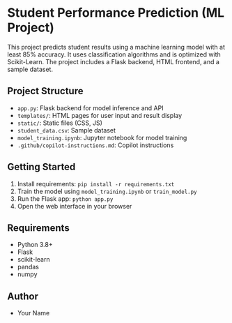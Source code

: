 # Student Performance Prediction (ML Project)

This project predicts student results using a machine learning model with at least 85% accuracy. It uses classification algorithms and is optimized with Scikit-Learn. The project includes a Flask backend, HTML frontend, and a sample dataset.

## Project Structure
- `app.py`: Flask backend for model inference and API
- `templates/`: HTML pages for user input and result display
- `static/`: Static files (CSS, JS)
- `student_data.csv`: Sample dataset
- `model_training.ipynb`: Jupyter notebook for model training
- `.github/copilot-instructions.md`: Copilot instructions

## Getting Started
1. Install requirements: `pip install -r requirements.txt`
2. Train the model using `model_training.ipynb` or `train_model.py`
3. Run the Flask app: `python app.py`
4. Open the web interface in your browser

## Requirements
- Python 3.8+
- Flask
- scikit-learn
- pandas
- numpy

## Author
- Your Name
